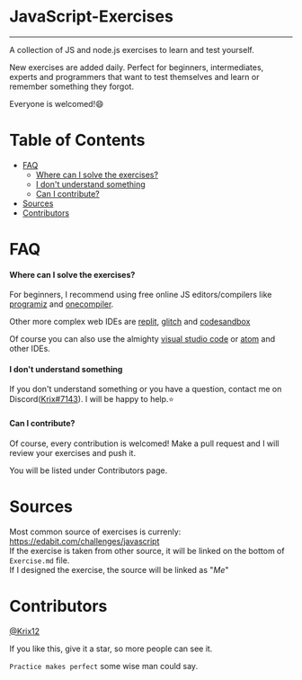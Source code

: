 # JavaScript-Exercises
---
A collection of JS and node.js exercises to learn and test yourself.

New exercises are added daily.
Perfect for beginners, intermediates, experts and programmers that want to test themselves and learn or remember something they forgot.

Everyone is welcomed!😄

# Table of Contents
- [FAQ](#FAQ)
  - [Where can I solve the exercises?](#Where-can-I-solve-the-exercises?)
  - [I don't understand something](#I-don't-understand-something)
  - [Can I contribute?](#Can-I-contribute?)
- [Sources](#Sources)
- [Contributors](#Contributors)
# FAQ
#### Where can I solve the exercises?
For beginners, I recommend using free online JS editors/compilers like [programiz] and [onecompiler].

Other more complex web IDEs are [replit], [glitch] and [codesandbox]

Of course you can also use the almighty [visual studio code] or [atom] and other IDEs.

#### I don't understand something
If you don't understand something or you have a question, contact me on Discord([Krix#7143]).
I will be happy to help.⭐

#### Can I contribute?
Of course, every contribution is welcomed!
Make a pull request and I will review your exercises and push it.

You will be listed under Contributors page.

# Sources
Most common source of exercises is currenly: https://edabit.com/challenges/javascript<br>
If the exercise is taken from other source, it will be linked on the bottom of `Exercise.md` file.<br>
If I designed the exercise, the source will be linked as "<em>Me</em>"

# Contributors
[@Krix12](https://github.com/Krix12)



If you like this, give it a star, so more people can see it.

`Practice makes perfect` some wise man could say.

[programiz]:https://www.programiz.com/javascript/online-compiler/
[onecompiler]:https://onecompiler.com/javascript
[replit]:https://replit.com/
[glitch]:https://glitch.com/
[codesandbox]:https://codesandbox.io/
[visual studio code]:https://code.visualstudio.com/
[atom]:https://atom.io/
[Krix#7143]:https://discordapp.com/users/760133992459796510/
